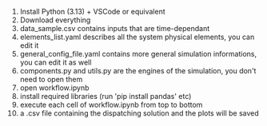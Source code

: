 1. Install Python (3.13) + VSCode or equivalent
2. Download everything
3. data_sample.csv contains inputs that are time-dependant
4. elements_list.yaml describes all the system physical elements, you can edit it
5. general_config_file.yaml contains more general simulation informations, you can edit it as well
6. components.py and utils.py are the engines of the simulation, you don't need to open them
7. open workflow.ipynb
8. install required libraries (run 'pip install pandas' etc)
9. execute each cell of workflow.ipynb from top to bottom
10. a .csv file containing the dispatching solution and the plots will be saved
